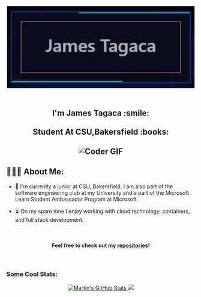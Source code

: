 <div align="center">
 <img align="center" src="asset/name.GIF" alt="Coder GIF" width="500">
</div>

<h2 align="center">
 <abc>
  <br> I'm James Tagaca :smile:<br>
  <br> Student At CSU,Bakersfield :books:<br>
  <br>
    <img align="center" src="https://media.giphy.com/media/SWoSkN6DxTszqIKEqv/giphy.gif" alt="Coder GIF" width="500">
 </abc>
</h2> 
<h2 align="left">👨🏻‍💻 About Me:</h2>
<p>

- :school: I'm currently a junior at CSU, Bakersfield. I am also part of the software engineering club at my University and a part of the Microsoft Learn Student Ambassador Program at Microsoft.
</p>
<p>

- :hourglass_flowing_sand: On my spare time I enjoy working with cloud technology, containers, and full stack development. 
</p>  

<br>
<h4 align="center">

Feel free to check out my [repositories](https://github.com/jtagaca?tab=repositories)!
</h4>
</br>

### Some Cool Stats:
<div align='center'>

<a href="https://github.com/jtagaca/jtagaca">
  <img  src="https://github-readme-stats.vercel.app/api?username=jtagaca&show_icons=true&line_height=27&count_private=true&title_color=ffffff&text_color=c9cacc&icon_color=2bbc8a&bg_color=1d1f21" alt="Martin's GitHub Stats" />
</a>

<a href="https://github.com/jtagaca/jtagaca">
  <img  src="https://github-readme-stats.vercel.app/api/top-langs/?username=jtagaca&hide=java,html,tex&title_color=ffffff&text_color=c9cacc&icon_color=2bbc8a&bg_color=1d1f21&langs_count=3" />
</a>
</div>

